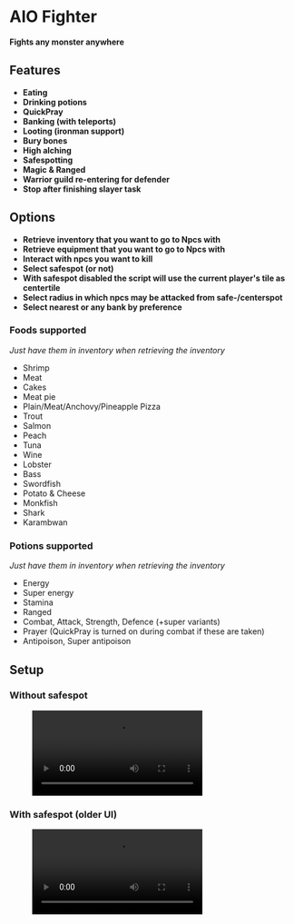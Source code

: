 # AIO Fighter

**Fights any monster anywhere**

## Features

- **Eating**
- **Drinking potions**
- **QuickPray**
- **Banking (with teleports)**
- **Looting (ironman support)**
- **Bury bones**
- **High alching**
- **Safespotting**
- **Magic & Ranged**
- **Warrior guild re-entering for defender**
- **Stop after finishing slayer task**

## Options

- **Retrieve inventory that you want to go to Npcs with**
- **Retrieve equipment that you want to go to Npcs with**
- **Interact with npcs you want to kill**
- **Select safespot (or not)**
- **With safespot disabled the script will use the current player's tile as centertile**
- **Select radius in which npcs may be attacked from safe-/centerspot**
- **Select nearest or any bank by preference**

### Foods supported

*Just have them in inventory when retrieving the inventory*

- Shrimp
- Meat
- Cakes
- Meat pie
- Plain/Meat/Anchovy/Pineapple Pizza
- Trout
- Salmon
- Peach
- Tuna
- Wine
- Lobster
- Bass
- Swordfish
- Potato & Cheese
- Monkfish
- Shark
- Karambwan

### Potions supported

*Just have them in inventory when retrieving the inventory*

- Energy
- Super energy
- Stamina
- Ranged
- Combat, Attack, Strength, Defence (+super variants)
- Prayer (QuickPray is turned on during combat if these are taken)
- Antipoison, Super antipoison

## Setup

### Without safespot

<figure class="video_container">
  <video controls>
    <source src="https://cloud.krulvis.space/s/jEGd43y5RyfyKd3/download/krul_Fighter_setup.mp4" type="video/mp4">
  </video>
</figure>

### With safespot (older UI)

<figure class="video_container">
  <video controls>
    <source src="https://cloud.krulvis.space/s/R9MMakdep63rr7x/download/setup_blue_drags_example.mp4" type="video/mp4">
  </video>
</figure>

  
